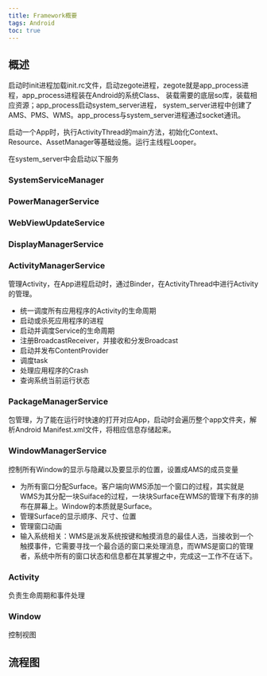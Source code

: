```yaml
---
title: Framework概要
tags: Android
toc: true
---
```


## 概述

启动时init进程加载init.rc文件，启动zegote进程，zegote就是app_process进程，app_process进程装在Android的系统Class、
装载需要的底层so库，装载相应资源；app_process启动system_server进程，
system_server进程中创建了AMS、PMS、WMS。app_process与system_server进程通过socket通讯。

启动一个App时，执行ActivityThread的main方法，初始化Context、Resource、AssetManager等基础设施。运行主线程Looper。

在system_server中会启动以下服务

### SystemServiceManager

### PowerManagerService

### WebViewUpdateService

### DisplayManagerService


### **ActivityManagerService**

管理Activity，在App进程启动时，通过Binder，在ActivityThread中进行Activity的管理。

- 统一调度所有应用程序的Activity的生命周期
- 启动或杀死应用程序的进程
- 启动并调度Service的生命周期
- 注册BroadcastReceiver，并接收和分发Broadcast
- 启动并发布ContentProvider
- 调度task
- 处理应用程序的Crash
- 查询系统当前运行状态


### **PackageManagerService**

包管理，为了能在运行时快速的打开对应App，启动时会遍历整个app文件夹，解析Android Manifest.xml文件，将相应信息存储起来。

### **WindowManagerService**

控制所有Window的显示与隐藏以及要显示的位置，设置成AMS的成员变量

- 为所有窗口分配Surface。客户端向WMS添加一个窗口的过程，其实就是WMS为其分配一块Suiface的过程，一块块Surface在WMS的管理下有序的排布在屏幕上。Window的本质就是Surface。
- 管理Surface的显示顺序、尺寸、位置
- 管理窗口动画
- 输入系统相关：WMS是派发系统按键和触摸消息的最佳人选，当接收到一个触摸事件，它需要寻找一个最合适的窗口来处理消息，而WMS是窗口的管理者，系统中所有的窗口状态和信息都在其掌握之中，完成这一工作不在话下。










### **Activity**

负责生命周期和事件处理

### **Window**

控制视图



## 流程图
